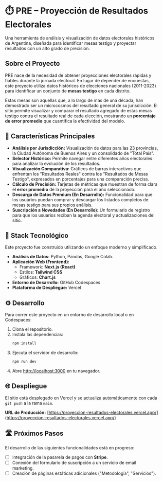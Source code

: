 # ⏱️ PRE – Proyección de Resultados Electorales

Una herramienta de análisis y visualización de datos electorales históricos de Argentina, diseñada para identificar mesas testigo y proyectar resultados con un alto grado de precisión.

## Sobre el Proyecto

PRE nace de la necesidad de obtener proyecciones electorales rápidas y fiables durante la jornada electoral. En lugar de depender de encuestas, este proyecto utiliza datos históricos de elecciones nacionales (2011-2023) para identificar un conjunto de **mesas testigo** en cada distrito.

Estas mesas son aquellas que, a lo largo de más de una década, han demostrado ser un microcosmos del resultado general de su jurisdicción. El sitio permite visualizar y comparar el resultado agregado de estas mesas testigo contra el resultado real de cada elección, mostrando un **porcentaje de error promedio** que cuantifica la efectividad del modelo.

## 📜 Características Principales

* **Análisis por Jurisdicción:** Visualización de datos para las 23 provincias, la Ciudad Autónoma de Buenos Aires y un consolidado de "Total País".
* **Selector Histórico:** Permite navegar entre diferentes años electorales para analizar la evolución de los resultados.
* **Visualización Comparativa:** Gráficos de barras interactivos que enfrentan los "Resultados Reales" contra los "Resultados de Mesas Testigo", expresados en porcentajes para una comparación precisa.
* **Cálculo de Precisión:** Tarjetas de métricas que muestran de forma clara el **error promedio** de la proyección para el año seleccionado.
* **Descarga de Datos Premium (En Desarrollo):** Funcionalidad para que los usuarios puedan comprar y descargar los listados completos de mesas testigo para sus propios análisis.
* **Suscripción a Novedades (En Desarrollo):** Un formulario de registro para que los usuarios reciban la agenda electoral y actualizaciones del sitio.

## 🚀 Stack Tecnológico

Este proyecto fue construido utilizando un enfoque moderno y simplificado.

* **Análisis de Datos:** Python, Pandas, Google Colab.
* **Aplicación Web (Frontend):**
    * Framework: **Next.js (React)**
    * Estilos: **Tailwind CSS**
    * Gráficos: **Chart.js**
* **Entorno de Desarrollo:** GitHub Codespaces
* **Plataforma de Despliegue:** Vercel

## ⚙️ Desarrollo

Para correr este proyecto en un entorno de desarrollo local o en Codespaces:

1.  Clona el repositorio.
2.  Instala las dependencias:
    ```bash
    npm install
    ```
3.  Ejecuta el servidor de desarrollo:
    ```bash
    npm run dev
    ```
4.  Abre [http://localhost:3000](http://localhost:3000) en tu navegador.

## 🌐 Despliegue

El sitio está desplegado en Vercel y se actualiza automáticamente con cada `git push` a la rama `main`.

**URL de Producción:** [https://proyeccion-resultados-electorales.vercel.app/](https://proyeccion-resultados-electorales.vercel.app/)

## 🛣️ Próximos Pasos

El desarrollo de las siguientes funcionalidades está en progreso:
* [ ] Integración de la pasarela de pagos con **Stripe**.
* [ ] Conexión del formulario de suscripción a un servicio de email marketing.
* [ ] Creación de páginas estáticas adicionales ("Metodología", "Servicios").
